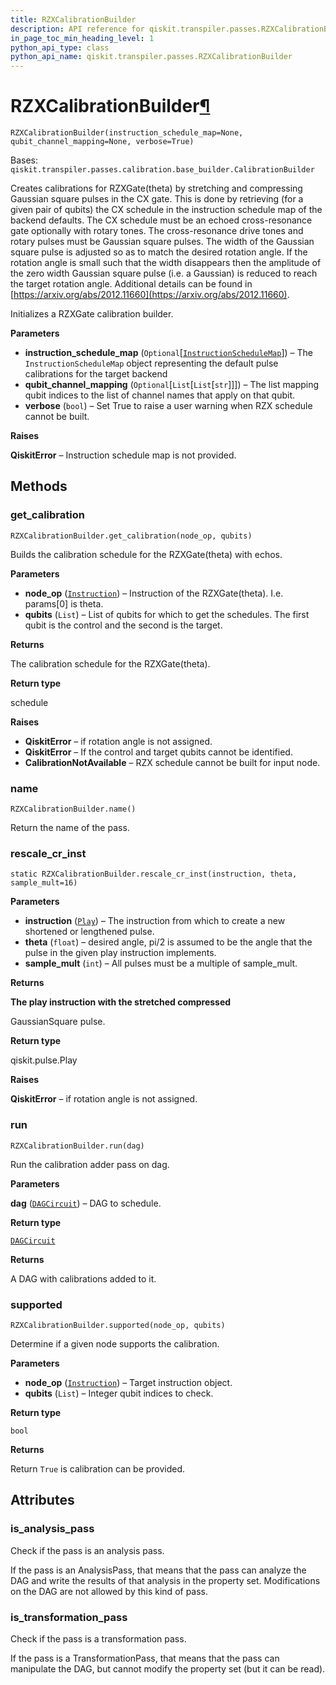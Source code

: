 ```yaml
---
title: RZXCalibrationBuilder
description: API reference for qiskit.transpiler.passes.RZXCalibrationBuilder
in_page_toc_min_heading_level: 1
python_api_type: class
python_api_name: qiskit.transpiler.passes.RZXCalibrationBuilder
---
```


# RZXCalibrationBuilder[¶](#rzxcalibrationbuilder "Permalink to this headline")

<span id="qiskit.transpiler.passes.RZXCalibrationBuilder" />

`RZXCalibrationBuilder(instruction_schedule_map=None, qubit_channel_mapping=None, verbose=True)`

Bases: `qiskit.transpiler.passes.calibration.base_builder.CalibrationBuilder`

Creates calibrations for RZXGate(theta) by stretching and compressing Gaussian square pulses in the CX gate. This is done by retrieving (for a given pair of qubits) the CX schedule in the instruction schedule map of the backend defaults. The CX schedule must be an echoed cross-resonance gate optionally with rotary tones. The cross-resonance drive tones and rotary pulses must be Gaussian square pulses. The width of the Gaussian square pulse is adjusted so as to match the desired rotation angle. If the rotation angle is small such that the width disappears then the amplitude of the zero width Gaussian square pulse (i.e. a Gaussian) is reduced to reach the target rotation angle. Additional details can be found in [https://arxiv.org/abs/2012.11660](https://arxiv.org/abs/2012.11660).

Initializes a RZXGate calibration builder.

**Parameters**

*   **instruction\_schedule\_map** (`Optional`\[[`InstructionScheduleMap`](qiskit.pulse.InstructionScheduleMap "qiskit.pulse.instruction_schedule_map.InstructionScheduleMap")]) – The `InstructionScheduleMap` object representing the default pulse calibrations for the target backend
*   **qubit\_channel\_mapping** (`Optional`\[`List`\[`List`\[`str`]]]) – The list mapping qubit indices to the list of channel names that apply on that qubit.
*   **verbose** (`bool`) – Set True to raise a user warning when RZX schedule cannot be built.

**Raises**

**QiskitError** – Instruction schedule map is not provided.

## Methods

### get\_calibration

<span id="qiskit.transpiler.passes.RZXCalibrationBuilder.get_calibration" />

`RZXCalibrationBuilder.get_calibration(node_op, qubits)`

Builds the calibration schedule for the RZXGate(theta) with echos.

**Parameters**

*   **node\_op** ([`Instruction`](qiskit.circuit.Instruction "qiskit.circuit.instruction.Instruction")) – Instruction of the RZXGate(theta). I.e. params\[0] is theta.
*   **qubits** (`List`) – List of qubits for which to get the schedules. The first qubit is the control and the second is the target.

**Returns**

The calibration schedule for the RZXGate(theta).

**Return type**

schedule

**Raises**

*   **QiskitError** – if rotation angle is not assigned.
*   **QiskitError** – If the control and target qubits cannot be identified.
*   **CalibrationNotAvailable** – RZX schedule cannot be built for input node.

### name

<span id="qiskit.transpiler.passes.RZXCalibrationBuilder.name" />

`RZXCalibrationBuilder.name()`

Return the name of the pass.

### rescale\_cr\_inst

<span id="qiskit.transpiler.passes.RZXCalibrationBuilder.rescale_cr_inst" />

`static RZXCalibrationBuilder.rescale_cr_inst(instruction, theta, sample_mult=16)`

**Parameters**

*   **instruction** ([`Play`](qiskit.pulse.instructions.Play "qiskit.pulse.instructions.play.Play")) – The instruction from which to create a new shortened or lengthened pulse.
*   **theta** (`float`) – desired angle, pi/2 is assumed to be the angle that the pulse in the given play instruction implements.
*   **sample\_mult** (`int`) – All pulses must be a multiple of sample\_mult.

**Returns**

**The play instruction with the stretched compressed**

GaussianSquare pulse.

**Return type**

qiskit.pulse.Play

**Raises**

**QiskitError** – if rotation angle is not assigned.

### run

<span id="qiskit.transpiler.passes.RZXCalibrationBuilder.run" />

`RZXCalibrationBuilder.run(dag)`

Run the calibration adder pass on dag.

**Parameters**

**dag** ([`DAGCircuit`](qiskit.dagcircuit.DAGCircuit "qiskit.dagcircuit.dagcircuit.DAGCircuit")) – DAG to schedule.

**Return type**

[`DAGCircuit`](qiskit.dagcircuit.DAGCircuit "qiskit.dagcircuit.dagcircuit.DAGCircuit")

**Returns**

A DAG with calibrations added to it.

### supported

<span id="qiskit.transpiler.passes.RZXCalibrationBuilder.supported" />

`RZXCalibrationBuilder.supported(node_op, qubits)`

Determine if a given node supports the calibration.

**Parameters**

*   **node\_op** ([`Instruction`](qiskit.circuit.Instruction "qiskit.circuit.instruction.Instruction")) – Target instruction object.
*   **qubits** (`List`) – Integer qubit indices to check.

**Return type**

`bool`

**Returns**

Return `True` is calibration can be provided.

## Attributes

<span id="qiskit.transpiler.passes.RZXCalibrationBuilder.is_analysis_pass" />

### is\_analysis\_pass

Check if the pass is an analysis pass.

If the pass is an AnalysisPass, that means that the pass can analyze the DAG and write the results of that analysis in the property set. Modifications on the DAG are not allowed by this kind of pass.

<span id="qiskit.transpiler.passes.RZXCalibrationBuilder.is_transformation_pass" />

### is\_transformation\_pass

Check if the pass is a transformation pass.

If the pass is a TransformationPass, that means that the pass can manipulate the DAG, but cannot modify the property set (but it can be read).

